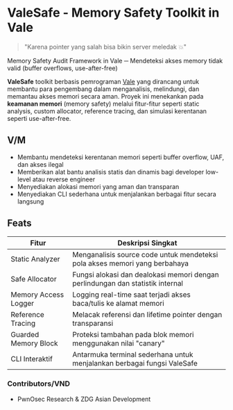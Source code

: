# ValeSafe - Memory Safety Toolkit in Vale
> "Karena pointer yang salah bisa bikin server meledak 💥"

Memory Safety Audit Framework in Vale ─ Mendeteksi akses memory tidak valid (buffer overflows, use-after-free) 

**ValeSafe** toolkit berbasis pemrograman [Vale](https://vale.dev) yang dirancang untuk membantu para pengembang dalam menganalisis, melindungi, dan memantau akses memori secara aman. Proyek ini menekankan pada **keamanan memori** (memory safety) melalui fitur-fitur seperti static analysis, custom allocator, reference tracing, dan simulasi kerentanan seperti use-after-free.

## V/M
- Membantu mendeteksi kerentanan memori seperti buffer overflow, UAF, dan akses ilegal
- Memberikan alat bantu analisis statis dan dinamis bagi developer low-level atau reverse engineer
- Menyediakan alokasi memori yang aman dan transparan
- Menyediakan CLI sederhana untuk menjalankan berbagai fitur secara langsung

## Feats

| Fitur                  | Deskripsi Singkat |
|------------------------|-------------------|
| Static Analyzer      | Menganalisis source code untuk mendeteksi pola akses memori yang berbahaya |
| Safe Allocator       | Fungsi alokasi dan dealokasi memori dengan perlindungan dan statistik internal |
| Memory Access Logger | Logging real-time saat terjadi akses baca/tulis ke alamat memori |
| Reference Tracing     | Melacak referensi dan lifetime pointer dengan transparansi |
| Guarded Memory Block | Proteksi tambahan pada blok memori menggunakan nilai "canary" |
| CLI Interaktif        | Antarmuka terminal sederhana untuk menjalankan berbagai fungsi ValeSafe |

### Contributors/VND
- PwnOsec Research & ZDG Asian Development
